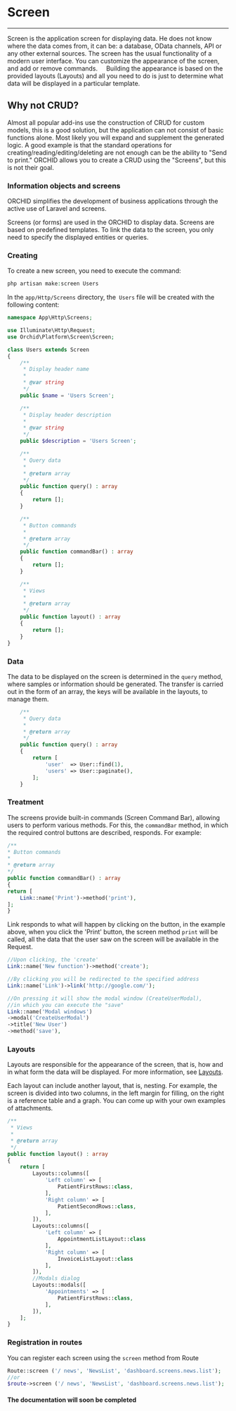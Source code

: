 # Screen
----------

Screen is the application screen for displaying data. He does not know where the data comes from, it can be: a database, OData channels, API or any other external sources. The screen has the usual functionality of a modern user interface. You can customize the appearance of the screen, and add or remove commands.
    Building the appearance is based on the provided layouts (Layouts) and all you need to do is just to determine what data will be displayed in a particular template.



## Why not CRUD?

Almost all popular add-ins use the construction of CRUD for custom models, this is a good solution, but the application can not consist of basic functions alone. Most likely you will expand and supplement the generated logic. A good example is that the standard operations for creating/reading/editing/deleting are not enough can be the ability to "Send to print." ORCHID allows you to create a CRUD using the "Screens", but this is not their goal.


### Information objects and screens

ORCHID simplifies the development of business applications through the active use of Laravel and screens.

Screens (or forms) are used in the ORCHID to display data. Screens are based on predefined templates. To link the data to the screen, you only need to specify the displayed entities or queries.


### Creating

To create a new screen, you need to execute the command:

```php
php artisan make:screen Users
```

In the `app/Http/Screens` directory, the` Users` file will be created with the following content:

```php
namespace App\Http\Screens;

use Illuminate\Http\Request;
use Orchid\Platform\Screen\Screen;

class Users extends Screen
{
    /**
     * Display header name
     *
     * @var string
     */
    public $name = 'Users Screen';

    /**
     * Display header description
     *
     * @var string
     */
    public $description = 'Users Screen';

    /**
     * Query data
     *
     * @return array
     */
    public function query() : array
    {
        return [];
    }

    /**
     * Button commands
     *
     * @return array
     */
    public function commandBar() : array
    {
        return [];
    }

    /**
     * Views
     *
     * @return array
     */
    public function layout() : array
    {
        return [];
    }
}

```

### Data

The data to be displayed on the screen is determined in the `query` method, where samples or information should be generated.
The transfer is carried out in the form of an array, the keys will be available in the layouts, to manage them.

```php
    /**
     * Query data
     *
     * @return array
     */
    public function query() : array
    {
        return [
            'user'  => User::find(1),
            'users' => User::paginate(),
        ];
    }
```


### Treatment

The screens provide built-in commands (Screen Command Bar), allowing users to perform various methods.
For this, the `commandBar` method, in which the required control buttons are described, responds. For example:

```php
/**
* Button commands
*
* @return array
*/
public function commandBar() : array
{
return [
    Link::name('Print')->method('print'),
];
}
```

Link responds to what will happen by clicking on the button, in the example above, when you click the 'Print' button,
the screen method `print` will be called, all the data that the user saw on the screen will be available in the Request.

```php
//Upon clicking, the 'create'
Link::name('New function')->method('create');

//By clicking you will be redirected to the specified address
Link::name('Link')->link('http://google.com/');

//On pressing it will show the modal window (CreateUserModal),
//in which you can execute the "save"
Link::name('Modal windows')
->modal('CreateUserModal')
->title('New User')
->method('save'),
```


### Layouts

Layouts are responsible for the appearance of the screen, that is, how and in what form the data will be displayed.
For more information, see [Layouts](/en/docs/layouts/).

Each layout can include another layout, that is, nesting.
For example, the screen is divided into two columns, in the left margin for filling, on the right is a reference table and a graph.
You can come up with your own examples of attachments.


```php
/**
 * Views
 *
 * @return array
 */
public function layout() : array
{
    return [
        Layouts::columns([
            'Left column' => [
                PatientFirstRows::class,
            ],
            'Right column' => [
                PatientSecondRows::class,
            ],
        ]),
        Layouts::columns([
            'Left column' => [
                AppointmentListLayout::class
            ],
            'Right column' => [
                InvoiceListLayout::class
            ],
        ]),
        //Modals dialog
        Layouts::modals([
            'Appointments' => [
                PatientFirstRows::class,
            ],
        ]),
    ];
}
```

### Registration in routes

You can register each screen using the `screen` method from Route
```php
Route::screen ('/ news', 'NewsList', 'dashboard.screens.news.list');
//or
$route->screen ('/ news', 'NewsList', 'dashboard.screens.news.list');
```



#### The documentation will soon be completed
